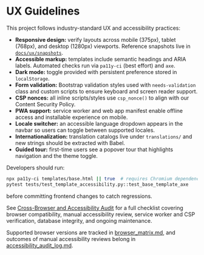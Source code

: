 # UX Guidelines

This project follows industry-standard UX and accessibility practices:

- **Responsive design:** verify layouts across mobile (375px), tablet (768px), and desktop (1280px) viewports. Reference snapshots live in [`docs/ux/snapshots`](./ux/snapshots).
- **Accessible markup:** templates include semantic headings and ARIA labels. Automated checks run via `pa11y-ci` (best effort) and `axe`.
- **Dark mode:** toggle provided with persistent preference stored in `localStorage`.
- **Form validation:** Bootstrap validation styles used with `needs-validation` class and custom scripts to ensure keyboard and screen reader support.
- **CSP nonces:** all inline scripts/styles use `csp_nonce()` to align with our Content Security Policy.
- **PWA support:** service worker and web app manifest enable offline access and installable experience on mobile.
- **Locale switcher:** an accessible language dropdown appears in the navbar so users can toggle between supported locales.
- **Internationalization:** translation catalogs live under `translations/` and new strings should be extracted with Babel.
- **Guided tour:** first-time users see a popover tour that highlights navigation and the theme toggle.

Developers should run:

```bash
npx pa11y-ci templates/base.html || true  # requires Chromium dependencies
pytest tests/test_template_accessibility.py::test_base_template_axe
```

before committing frontend changes to catch regressions.

See [Cross-Browser and Accessibility Audit](./browser_accessibility_review.md) for a full checklist covering browser compatibility, manual accessibility review, service worker and CSP verification, database integrity, and ongoing maintenance.

Supported browser versions are tracked in [browser_matrix.md](./browser_matrix.md), and outcomes of manual accessibility reviews belong in [accessibility_audit_log.md](./accessibility_audit_log.md).
